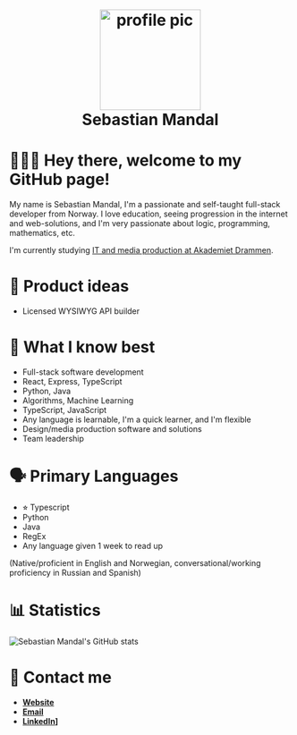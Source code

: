 <div align="center">
  <h1>
    <img height="180" alt="profile pic" src="https://cdn.discordapp.com/attachments/845438745939673088/867739877939085322/unknown.png"></img>
    <br />
    Sebastian Mandal
  </h1>
</div>

🙋🏻‍♂️ Hey there, welcome to my GitHub page!
========================================

My name is Sebastian Mandal, I'm a passionate and self-taught full-stack developer from Norway. I love education, seeing progression in the internet and web-solutions, and I'm very passionate about logic, programming, mathematics, etc.

I'm currently studying [IT and media production at Akademiet Drammen](https://www.akademiet.no/vgs/utdanningsprogram/informasjonsteknologi-og-medieproduksjon/).

📖 Product ideas
=================

- Licensed WYSIWYG API builder

📖 What I know best
====================

- Full-stack software development
- React, Express, TypeScript
- Python, Java
- Algorithms, Machine Learning
- TypeScript, JavaScript
- Any language is learnable, I'm a quick learner, and I'm flexible
- Design/media production software and solutions
- Team leadership

🗣 Primary Languages
====================

* ⭐︎ Typescript
* Python
* Java
* RegEx
* Any language given 1 week to read up

(Native/proficient in English and Norwegian, conversational/working proficiency in Russian and Spanish)

📊 Statistics
=============

![Sebastian Mandal's GitHub stats](https://github-readme-stats.vercel.app/api?username=sebmandal&count_private=true&show_icons=true&theme=tokyonight)

📇 Contact me
=============

* **[Website](https://sebmandal.com)**
* **[Email](mailto:sebastian.mandal@icloud.com)**
* **[LinkedIn](https://www.linkedin.com/in/sebmandal/)]**
